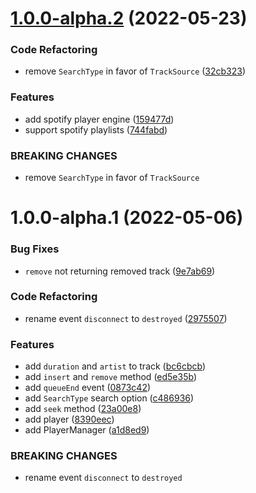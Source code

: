 # [1.0.0-alpha.2](https://github.com/larsrickert/discord-player-plus/compare/v1.0.0-alpha.1...v1.0.0-alpha.2) (2022-05-23)


### Code Refactoring

* remove `SearchType` in favor of `TrackSource` ([32cb323](https://github.com/larsrickert/discord-player-plus/commit/32cb32320bf77ca168ab030ee867f1cac7cbde5f))


### Features

* add spotify player engine ([159477d](https://github.com/larsrickert/discord-player-plus/commit/159477dcc2593e254d4feae0254c605f7996bcc8))
* support spotify playlists ([744fabd](https://github.com/larsrickert/discord-player-plus/commit/744fabdb6f0105dda4991d8fb5f327b835db5371))


### BREAKING CHANGES

* remove `SearchType` in favor of `TrackSource`

# 1.0.0-alpha.1 (2022-05-06)


### Bug Fixes

* `remove` not returning removed track ([9e7ab69](https://github.com/larsrickert/discord-player-plus/commit/9e7ab69f66c5703f00de56a70d746723d98ce04d))


### Code Refactoring

* rename event `disconnect` to `destroyed` ([2975507](https://github.com/larsrickert/discord-player-plus/commit/29755077c2e9ab6585af057390b0782f55656661))


### Features

* add `duration` and `artist` to track ([bc6cbcb](https://github.com/larsrickert/discord-player-plus/commit/bc6cbcb90342e6d10d2d3887b69e0a81de94b82b))
* add `insert` and `remove` method ([ed5e35b](https://github.com/larsrickert/discord-player-plus/commit/ed5e35b4c2b0cda731535b02e01dc1ef86b6dba8))
* add `queueEnd` event ([0873c42](https://github.com/larsrickert/discord-player-plus/commit/0873c4293459d9c449925f4135e19641f48a50f0))
* add `SearchType` search option ([c486936](https://github.com/larsrickert/discord-player-plus/commit/c486936dddafe290641c7c286e78c0b3cbbe465e))
* add `seek` method ([23a00e8](https://github.com/larsrickert/discord-player-plus/commit/23a00e8eecea5422a2f5f143edfa7b1cc601b4c8))
* add player ([8390eec](https://github.com/larsrickert/discord-player-plus/commit/8390eec1771185d708a8933d0fc04a2882b72bb4))
* add PlayerManager ([a1d8ed9](https://github.com/larsrickert/discord-player-plus/commit/a1d8ed905deea5ca0b76c0dbcbfc8492cb04768a))


### BREAKING CHANGES

* rename event `disconnect` to `destroyed`
